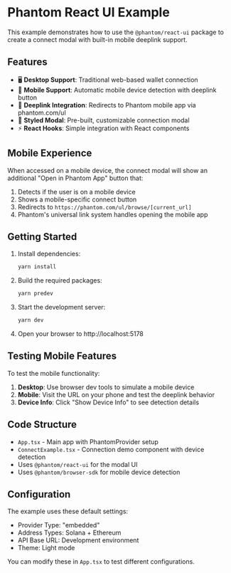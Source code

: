# Phantom React UI Example

This example demonstrates how to use the `@phantom/react-ui` package to create a connect modal with built-in mobile deeplink support.

## Features

- 🖥️  **Desktop Support**: Traditional web-based wallet connection
- 📱  **Mobile Support**: Automatic mobile device detection with deeplink button
- 🔗  **Deeplink Integration**: Redirects to Phantom mobile app via phantom.com/ul
- 🎨  **Styled Modal**: Pre-built, customizable connection modal
- ⚡  **React Hooks**: Simple integration with React components

## Mobile Experience

When accessed on a mobile device, the connect modal will show an additional "Open in Phantom App" button that:

1. Detects if the user is on a mobile device
2. Shows a mobile-specific connect button
3. Redirects to `https://phantom.com/ul/browse/[current_url]` 
4. Phantom's universal link system handles opening the mobile app

## Getting Started

1. Install dependencies:
   ```bash
   yarn install
   ```

2. Build the required packages:
   ```bash
   yarn predev
   ```

3. Start the development server:
   ```bash
   yarn dev
   ```

4. Open your browser to http://localhost:5178

## Testing Mobile Features

To test the mobile functionality:

1. **Desktop**: Use browser dev tools to simulate a mobile device
2. **Mobile**: Visit the URL on your phone and test the deeplink behavior
3. **Device Info**: Click "Show Device Info" to see detection details

## Code Structure

- `App.tsx` - Main app with PhantomProvider setup
- `ConnectExample.tsx` - Connection demo component with device detection
- Uses `@phantom/react-ui` for the modal UI
- Uses `@phantom/browser-sdk` for mobile device detection

## Configuration

The example uses these default settings:
- Provider Type: "embedded" 
- Address Types: Solana + Ethereum
- API Base URL: Development environment
- Theme: Light mode

You can modify these in `App.tsx` to test different configurations.
